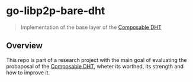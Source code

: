 # go-libp2p-bare-dht
> Implementation of the base layer of the [Composable DHT](https://pl-strflt.notion.site/Composable-DHT-Design-704a1d9ccfdd40d8977f08b7258f6f3c)
## Overview
This repo is part of a research project with the main goal of evaluating the probaposal of the [Composable DHT](https://pl-strflt.notion.site/Composable-DHT-Design-704a1d9ccfdd40d8977f08b7258f6f3c), wheter its worthed, its strength and how to improve it.
